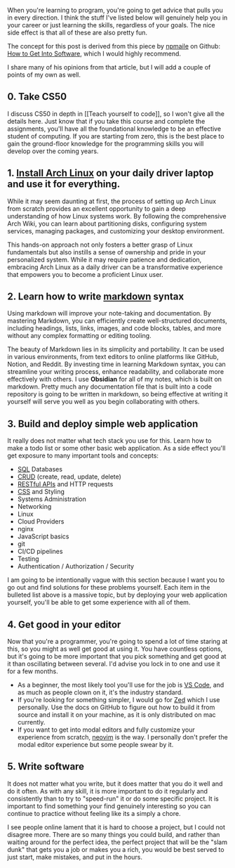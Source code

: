 When you're learning to program, you're going to get advice that pulls you in every direction. I think the stuff I've listed below will genuinely help you in your career or just learning the skills, regardless of your goals. The nice side effect is that all of these are also pretty fun.

The concept for this post is derived from this piece by [npmaile](https://github.com/npmaile) on Github: [How to Get Into Software]( https://github.com/npmaile/blog/blob/main/posts/2.%20How%20to%20get%20into%20software.md_), which I would highly recommend.

I share many of his opinions from that article, but I will add a couple of points of my own as well.

## 0.  Take CS50

I discuss CS50 in depth in [[Teach yourself to code]], so I won't give all the details here. Just know that if you take this course and complete the assignments, you'll have all the foundational knowledge to be an effective student of computing. If you are starting from zero, this is the best place to gain the ground-floor knowledge for the programming skills you will develop over the coming years.

## 1. [Install Arch Linux](https://wiki.archlinux.org/title/archinstall) on your daily driver laptop and use it for everything.

While it may seem daunting at first, the process of setting up Arch Linux from scratch provides an excellent opportunity to gain a deep understanding of how Linux systems work. By following the comprehensive Arch Wiki, you can learn about partitioning disks, configuring system services, managing packages, and customizing your desktop environment. 

This hands-on approach not only fosters a better grasp of Linux fundamentals but also instills a sense of ownership and pride in your personalized system. While it may require patience and dedication, embracing Arch Linux as a daily driver can be a transformative experience that empowers you to become a proficient Linux user.

## 2. Learn how to write [markdown](https://www.markdownguide.org/) syntax 

Using markdown will improve your note-taking and documentation. By mastering Markdown, you can efficiently create well-structured documents, including headings, lists, links, images, and code blocks, tables, and more without any complex formatting or editing tooling.

The beauty of Markdown lies in its simplicity and portability. It can be used in various environments, from text editors to online platforms like GitHub, Notion, and Reddit. By investing time in learning Markdown syntax, you can streamline your writing process, enhance readability, and collaborate more effectively with others. I use **Obsidian** for all of my notes, which is built on markdown. Pretty much any documentation file that is built into a code repository is going to be written in markdown, so being effective at writing it yourself will serve you well as you begin collaborating with others.

## 3. Build and deploy simple web application

It really does not matter what tech stack you use for this. Learn how to make a todo list or some other basic web application. As a side effect you'll get exposure to many important tools and concepts:
* [SQL](https://www.w3schools.com/sql/sql_intro.asp) Databases
* [CRUD](https://en.wikipedia.org/wiki/Create,_read,_update_and_delete) (create, read, update, delete)
* [ RESTful APIs](https://aws.amazon.com/what-is/restful-api/) and HTTP requests
* [CSS](https://www.w3schools.com/css/css_intro.asp) and Styling
* Systems Administration
* Networking
* Linux
* Cloud Providers
* nginx
* JavaScript basics
* git
* CI/CD pipelines
* Testing
* Authentication / Authorization / Security

I am going to be intentionally vague with this section because I want you to go out and find solutions for these problems yourself. Each item in the bulleted list above is a massive topic, but by deploying your web application yourself, you'll be able to get some experience with all of them.
## 4. Get good in your editor

Now that you're a programmer, you're going to spend a lot of time staring at this, so you might as well get good at using it. You have countless options, but it's going to be more important that you pick something and get good at it than oscillating between several. I'd advise you lock in to one and use it for a few months. 
* As a beginner, the most likely tool you'll use for the job is [VS Code](https://github.com/microsoft/vscode), and as much as people clown on it, it's the industry standard.
* If you're looking for something simpler, I would go for [Zed](https://github.com/zed-industries/zed) which I use personally. Use the docs on GitHub to figure out how to build it from source and install it on your machine, as it is only distributed on mac currently.
* If you want to get into modal editors and fully customize your experience from scratch, [neovim](https://github.com/neovim/neovim) is the way. I personally don't prefer the modal editor experience but some people swear by it.
## 5. Write software

It does not matter what you write, but it does matter that you do it well and do it often. As with any skill, it is more important to do it regularly and consistently than to try to "speed-run" it or do some specific project. It is important to find something your find genuinely interesting so you can continue to practice without feeling like its a simply a chore.

I see people online lament that it is hard to choose a project, but I could not disagree more. There are so many things you could build, and rather than waiting around for the perfect idea, the perfect project that will be the "slam dunk" that gets you a job or makes you a rich, you would be best served to just start, make mistakes, and put in the hours.
